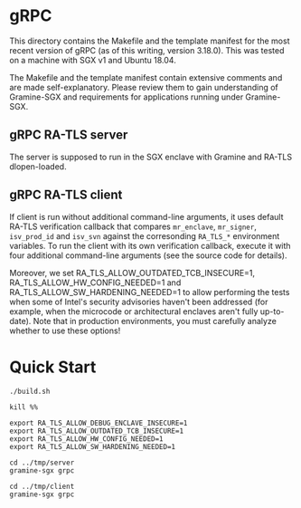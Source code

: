 # gRPC

This directory contains the Makefile and the template manifest for the most
recent version of gRPC (as of this writing, version 3.18.0). This was tested
on a machine with SGX v1 and Ubuntu 18.04.

The Makefile and the template manifest contain extensive comments and are made
self-explanatory. Please review them to gain understanding of Gramine-SGX
and requirements for applications running under Gramine-SGX.

## gRPC RA-TLS server

The server is supposed to run in the SGX enclave with Gramine and RA-TLS dlopen-loaded. 

## gRPC RA-TLS client

If client is run without additional command-line arguments, it uses default RA-TLS verification
callback that compares `mr_enclave`, `mr_signer`, `isv_prod_id` and `isv_svn` against the corresonding
`RA_TLS_*` environment variables. To run the client with its own verification callback, execute it
with four additional command-line arguments (see the source code for details).

Moreover, we set RA_TLS_ALLOW_OUTDATED_TCB_INSECURE=1, RA_TLS_ALLOW_HW_CONFIG_NEEDED=1 and RA_TLS_ALLOW_SW_HARDENING_NEEDED=1 to allow performing the tests when some of Intel's security advisories haven't been addressed (for example, when the microcode or architectural enclaves aren't fully up-to-date). Note that in production environments, you must carefully analyze whether to use these options!

# Quick Start

```
./build.sh

kill %%

export RA_TLS_ALLOW_DEBUG_ENCLAVE_INSECURE=1
export RA_TLS_ALLOW_OUTDATED_TCB_INSECURE=1
export RA_TLS_ALLOW_HW_CONFIG_NEEDED=1
export RA_TLS_ALLOW_SW_HARDENING_NEEDED=1

cd ../tmp/server
gramine-sgx grpc

cd ../tmp/client
gramine-sgx grpc
```
